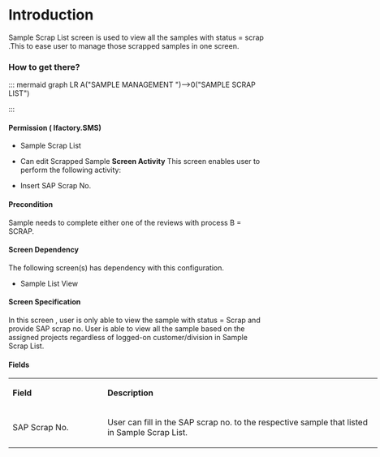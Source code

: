 # Introduction

Sample Scrap List screen is used to view all the samples with status = scrap .This to ease user to manage those scrapped samples in one screen.


### How to get there?



::: mermaid
graph LR
A("SAMPLE MANAGEMENT ")-->0("SAMPLE SCRAP LIST")

:::


#### **Permission ( Ifactory.SMS)** 



- Sample Scrap List

- Can edit Scrapped Sample
**Screen Activity** 
This screen enables user to perform the following activity:

- Insert SAP Scrap No.



#### **Precondition** 


Sample needs to complete either one of the reviews with process B = SCRAP.



#### **Screen Dependency** 


The following screen(s) has dependency with this configuration.

- Sample List View


#### **Screen Specification** 


In this screen , user is only able to view the sample with status = Scrap and provide SAP scrap no.
User is able to view all the sample based on the assigned projects regardless of logged-on customer/division in Sample Scrap List.


#### **Fields** 



<table class="relative-table wrapped confluenceTable" style="width: 728.275px;"><colgroup><col style="width: 186.9px;" /><col style="width: 540.375px;" /></colgroup><tbody><tr><td class="highlight confluenceTd" style="text-align: left;"><p><strong>Field</strong></p></td><td class="highlight confluenceTd" style="text-align: left;"><p><strong>Description</strong></p></td></tr><tr><td style="text-align: left;" class="confluenceTd"><p>SAP Scrap No.</p></td><td style="text-align: left;" class="confluenceTd"><p>User can fill in the SAP scrap no. to the respective sample that listed in Sample Scrap List.</p></td></tr></tbody></table>

